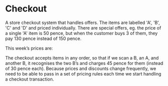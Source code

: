 # Checkout
A store checkout system that handles offers. The items are labelled 'A', 'B', 'C' and 'D' and priced individually. There are special offers, eg. the price of a single 'A' item is 50 pence, but when the customer buys 3 of them, they pay 130 pence instead of 150 pence.

This week’s prices are:


The checkout accepts items in any order, so that if we scan a B, an A, and another B, it recognises the two B’s and charges 45 pence for them (instead of 30 pence each). Because prices and discounts change frequently, we need to be able to pass in a set of pricing rules each time we start handling a checkout transaction.
